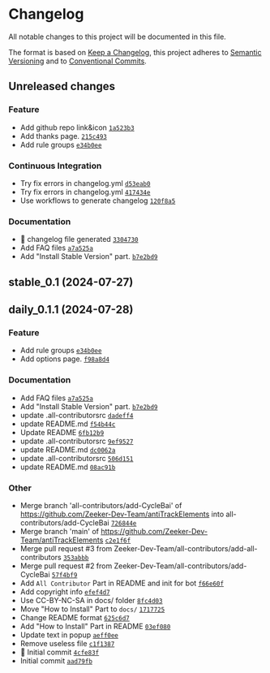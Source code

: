 # Changelog

All notable changes to this project will be documented in this file.

The format is based on [Keep a Changelog](https://keepachangelog.com/en/1.0.0/), this project adheres to [Semantic Versioning](https://semver.org/spec/v2.0.0.html) and to [Conventional Commits](https://www.conventionalcommits.org/en/v1.0.0/).

## Unreleased changes

### Feature
- Add github repo link&icon [`1a523b3`](https://github.com/Zeeker-Dev-Team/antiTrackElements/commit/1a523b3)
- Add thanks page. [`215c493`](https://github.com/Zeeker-Dev-Team/antiTrackElements/commit/215c493)
- Add rule groups [`e34b0ee`](https://github.com/Zeeker-Dev-Team/antiTrackElements/commit/e34b0ee)

### Continuous Integration
- Try fix errors in changelog.yml [`d53eab0`](https://github.com/Zeeker-Dev-Team/antiTrackElements/commit/d53eab0)
- Try fix errors in changelog.yml [`417434e`](https://github.com/Zeeker-Dev-Team/antiTrackElements/commit/417434e)
- Use workflows to generate changelog [`120f8a5`](https://github.com/Zeeker-Dev-Team/antiTrackElements/commit/120f8a5)

### Documentation
- :robot: changelog file generated [`3304730`](https://github.com/Zeeker-Dev-Team/antiTrackElements/commit/3304730)
- Add FAQ files [`a7a525a`](https://github.com/Zeeker-Dev-Team/antiTrackElements/commit/a7a525a)
- Add "Install Stable Version" part. [`b7e2bd9`](https://github.com/Zeeker-Dev-Team/antiTrackElements/commit/b7e2bd9)

## stable_0.1 (2024-07-27)

## daily_0.1.1 (2024-07-28)

### Feature
- Add rule groups [`e34b0ee`](https://github.com/Zeeker-Dev-Team/antiTrackElements/commit/e34b0ee)
- Add options page. [`f98a8d4`](https://github.com/Zeeker-Dev-Team/antiTrackElements/commit/f98a8d4)

### Documentation
- Add FAQ files [`a7a525a`](https://github.com/Zeeker-Dev-Team/antiTrackElements/commit/a7a525a)
- Add "Install Stable Version" part. [`b7e2bd9`](https://github.com/Zeeker-Dev-Team/antiTrackElements/commit/b7e2bd9)
- update .all-contributorsrc [`dadeff4`](https://github.com/Zeeker-Dev-Team/antiTrackElements/commit/dadeff4)
- update README.md [`f54b44c`](https://github.com/Zeeker-Dev-Team/antiTrackElements/commit/f54b44c)
- Update README [`6fb12b9`](https://github.com/Zeeker-Dev-Team/antiTrackElements/commit/6fb12b9)
- update .all-contributorsrc [`9ef9527`](https://github.com/Zeeker-Dev-Team/antiTrackElements/commit/9ef9527)
- update README.md [`dc0062a`](https://github.com/Zeeker-Dev-Team/antiTrackElements/commit/dc0062a)
- update .all-contributorsrc [`506d151`](https://github.com/Zeeker-Dev-Team/antiTrackElements/commit/506d151)
- update README.md [`08ac91b`](https://github.com/Zeeker-Dev-Team/antiTrackElements/commit/08ac91b)

### Other
- Merge branch 'all-contributors/add-CycleBai' of https://github.com/Zeeker-Dev-Team/antiTrackElements into all-contributors/add-CycleBai [`726844e`](https://github.com/Zeeker-Dev-Team/antiTrackElements/commit/726844e)
- Merge branch 'main' of https://github.com/Zeeker-Dev-Team/antiTrackElements [`c2e1f6f`](https://github.com/Zeeker-Dev-Team/antiTrackElements/commit/c2e1f6f)
- Merge pull request #3 from Zeeker-Dev-Team/all-contributors/add-all-contributors [`353abbb`](https://github.com/Zeeker-Dev-Team/antiTrackElements/commit/353abbb)
- Merge pull request #2 from Zeeker-Dev-Team/all-contributors/add-CycleBai [`57f4bf9`](https://github.com/Zeeker-Dev-Team/antiTrackElements/commit/57f4bf9)
- Add `All Contributor` Part in README and init for bot [`f66e60f`](https://github.com/Zeeker-Dev-Team/antiTrackElements/commit/f66e60f)
- Add copyright info [`efef4d7`](https://github.com/Zeeker-Dev-Team/antiTrackElements/commit/efef4d7)
- Use CC-BY-NC-SA in docs/ folder [`8fc4d03`](https://github.com/Zeeker-Dev-Team/antiTrackElements/commit/8fc4d03)
- Move "How to Install" Part to `docs/` [`1717725`](https://github.com/Zeeker-Dev-Team/antiTrackElements/commit/1717725)
- Change README format [`625c6d7`](https://github.com/Zeeker-Dev-Team/antiTrackElements/commit/625c6d7)
- Add "How to Install" Part in README [`03ef080`](https://github.com/Zeeker-Dev-Team/antiTrackElements/commit/03ef080)
- Update text in popup [`aeff0ee`](https://github.com/Zeeker-Dev-Team/antiTrackElements/commit/aeff0ee)
- Remove useless file [`c1f1387`](https://github.com/Zeeker-Dev-Team/antiTrackElements/commit/c1f1387)
- :tada: Initial commit [`4cfe83f`](https://github.com/Zeeker-Dev-Team/antiTrackElements/commit/4cfe83f)
- Initial commit [`aad79fb`](https://github.com/Zeeker-Dev-Team/antiTrackElements/commit/aad79fb)

